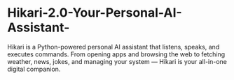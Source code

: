 # Hikari-2.0-Your-Personal-AI-Assistant-
Hikari is a Python-powered personal AI assistant that listens, speaks, and executes commands. From opening apps and browsing the web to fetching weather, news, jokes, and managing your system — Hikari is your all-in-one digital companion.
